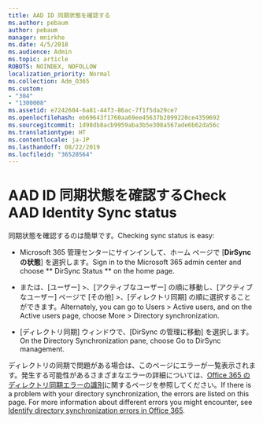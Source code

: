 ```yaml
---
title: AAD ID 同期状態を確認する
ms.author: pebaum
author: pebaum
manager: mnirkhe
ms.date: 4/5/2018
ms.audience: Admin
ms.topic: article
ROBOTS: NOINDEX, NOFOLLOW
localization_priority: Normal
ms.collection: Adm_O365
ms.custom:
- "304"
- "1300008"
ms.assetid: e7242604-6a81-44f3-86ac-7f1f5da29ce7
ms.openlocfilehash: eb69643f1760aa69ee45637b2099220ce4359692
ms.sourcegitcommit: 1d98db8acb9959aba3b5e308a567ade6b62da56c
ms.translationtype: HT
ms.contentlocale: ja-JP
ms.lasthandoff: 08/22/2019
ms.locfileid: "36520564"
---
```

# <a name="check-aad-identity-sync-status"></a><span data-ttu-id="de699-102">AAD ID 同期状態を確認する</span><span class="sxs-lookup"><span data-stu-id="de699-102">Check AAD Identity Sync status</span></span>

<span data-ttu-id="de699-103">同期状態を確認するのは簡単です。</span><span class="sxs-lookup"><span data-stu-id="de699-103">Checking sync status is easy:</span></span>
  
- <span data-ttu-id="de699-104">Microsoft 365 管理センターにサインインして、ホーム ページで [**DirSync の状態**] を選択します。</span><span class="sxs-lookup"><span data-stu-id="de699-104">Sign in to the Microsoft 365 admin center and choose \*\* DirSync Status \*\* on the home page.</span></span>

- <span data-ttu-id="de699-105">または、[ユーザー] \>、[アクティブなユーザー] の順に移動し、[アクティブなユーザー] ページで [その他] \>、[ディレクトリ同期] の順に選択することができます。</span><span class="sxs-lookup"><span data-stu-id="de699-105">Alternately, you can go to Users \> Active users, and on the Active users page, choose More \> Directory synchronization.</span></span>

- <span data-ttu-id="de699-106">[ディレクトリ同期] ウィンドウで、[DirSync の管理に移動] を選択します。</span><span class="sxs-lookup"><span data-stu-id="de699-106">On the Directory Synchronization pane, choose Go to DirSync management.</span></span>

<span data-ttu-id="de699-p101">ディレクトリの同期で問題がある場合は、このページにエラーが一覧表示されます。発生する可能性があるさまざまなエラーの詳細については、[Office 365 のディレクトリ同期エラーの識別](https://support.office.com/article/b4fc07a5-97ea-4ca6-9692-108acab74067)に関するページを参照してください。</span><span class="sxs-lookup"><span data-stu-id="de699-p101">If there is a problem with your directory synchronization, the errors are listed on this page. For more information about different errors you might encounter, see [Identify directory synchronization errors in Office 365](https://support.office.com/article/b4fc07a5-97ea-4ca6-9692-108acab74067).</span></span>
  